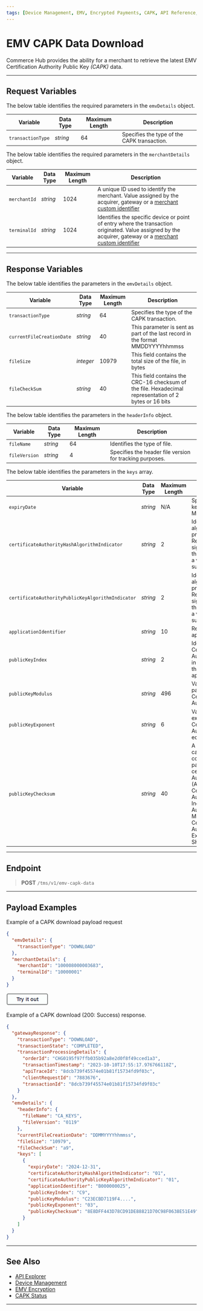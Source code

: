 ```yaml
---
tags: [Device Management, EMV, Encrypted Payments, CAPK, API Reference, Device, Terminal, Point of Sale]
---
```


# EMV CAPK Data Download

Commerce Hub provides the ability for a merchant to retrieve the latest EMV Certification Authority Public Key *(CAPK)* data.

---

## Request Variables

<!--
type: tab
titles: emvDetails, merchantDetails
-->

The below table identifies the required parameters in the `emvDetails` object.

| Variable | Data Type| Maximum Length | Description |
|---------|----------|----------------|---------|
| `transactionType`| *string* | 64 | Specifies the type of the CAPK transaction. |

<!--
type: tab
-->

The below table identifies the required parameters in the `merchantDetails` object.

| Variable | Data Type| Maximum Length | Description |
|---------|----------|----------------|---------|
| `merchantId` | *string* | 1024 | A unique ID used to identify the merchant. Value assigned by the acquirer, gateway or a [merchant custom identifier](?path=docs/Resources/Guides/BYOID.md) |
| `terminalId` | *string* | 1024 | Identifies the specific device or point of entry where the transaction originated. Value assigned by the acquirer, gateway or a [merchant custom identifier](?path=docs/Resources/Guides/BYOID.md)|

<!-- type: tab-end -->

---

## Response Variables

<!--
type: tab
titles: emvDetails, headerInfo, keys
-->

The below table identifies the parameters in the `emvDetails` object.

| Variable | Data Type| Maximum Length | Description |
|---------|----------|----------------|---------|
| `transactionType`| *string* | 64 | Specifies the type of the CAPK transaction. |
|`currentFileCreationDate`| *string* | 40 | This parameter is sent as part of the last record in the format MMDDYYYYhhmmss|
| `fileSize` | *integer* | 10979 | This field contains the total size of the file, in bytes |
| `fileCheckSum`| *string* | 40 | This field contains the CRC-16 checksum of the file. Hexadecimal representation of 2 bytes or 16 bits |

<!--
type: tab
-->

The below table identifies the parameters in the `headerInfo` object.

| Variable | Data Type| Maximum Length | Description |
|---------|----------|----------------|---------|
| `fileName` | *string* | 64 | Identifies the type of file. |
| `fileVersion` | *string* | 4 | Specifies the header file version for tracking purposes. |

<!--
type: tab
-->

The below table identifies the parameters in the `keys` array.

| Variable | Data Type| Maximum Length | Description |
|---------|----------|----------------|---------|
| `expiryDate` | *string* | N/A | Specifies when the key expires in MMDDYYYY format. |
| `certificateAuthorityHashAlgorithmIndicator` | *string* | 2 | Identifies the hash algorithm used to produce the Hash Result in the digital signature scheme. At the present time only a value of (SHA-1) is supported |
| `certificateAuthorityPublicKeyAlgorithmIndicator`| *string* | 2 | Identifies the hash algorithm used to produce the Hash Result in the digital signature scheme. At the present time only a value of (SHA-1) is supported. |
| `applicationIdentifier` | *string* | 10 | Registered application identifier. |
| `publicKeyIndex`| *string* | 2 | Identifies the Certification Authority Public Key in conjunction with the applicationIdentifier. |
| `publicKeyModulus` | *string* | 496 | Value of the modulus part of the Certification Authority Public Key.|
| `publicKeyExponent` | *string* | 6 | Value of the exponent part of the Certification Authority Public Key, equal to 3 or 2^16+1 |
| `publicKeyChecksum`| *string* | 40 | A check value calculated on the concatenation of all parts of the certification Authority Public Key (ApplicationIdentifier, Certification Authority Public Key Index, Certification Authority Public Key Modulus, Certification Authority Public Key Exponent) using SHA-1. |

<!-- type: tab-end -->

---

## Endpoint
<!-- theme: success -->
>**POST** `/tms/v1/emv-capk-data`

---

## Payload Examples

<!--
type: tab
titles: Request, Response
-->

Example of a CAPK download payload request

```json
{
  "emvDetails": {
    "transactionType": "DOWNLOAD"
  },
  "merchantDetails": {
    "merchantId": "100008000003683",
    "terminalId": "10000001"
  }
}

```

[![Try it out](../../../../assets/images/button.png)](../api/?type=post&path=/tms/v1/emv-capk-data)

<!--
type: tab
-->

Example of a CAPK download (200: Success) response.

```json
{
  "gatewayResponse": {
    "transactionType": "DOWNLOAD",
    "transactionState": "COMPLETED",
    "transactionProcessingDetails": {
      "orderId": "CHG0195f97ffb035b92a8e2d0f8f49cced1a3",
      "transactionTimestamp": "2023-10-10T17:55:17.976766118Z",
      "apiTraceId": "8dcb739f45574e01b81f15734fd9f03c",
      "clientRequestId": "7883676",
      "transactionId": "8dcb739f45574e01b81f15734fd9f03c"
    }
  },
  "emvDetails": {
    "headerInfo": {
      "fileName": "CA_KEYS",
      "fileVersion": "0119"
    },
    "currentFileCreationDate": "DDMMYYYYhhmmss",
    "fileSize": "10979",
    "fileCheckSum": "a9",
    "keys": [
      {
        "expiryDate": "2024-12-31",
        "certificateAuthorityHashAlgorithmIndicator": "01",
        "certificateAuthorityPublicKeyAlgorithmIndicator": "01",
        "applicationIdentifier": "B000000025",
        "publicKeyIndex": "C9",
        "publicKeyModulus": "C23ECBD7119F4....",
        "publicKeyExponent": "03",
        "publicKeyChecksum": "8E8DFF443D78CD91DE88821D70C98F0638E51E49"
      }
    ]
  }
}
```
<!-- type: tab-end -->

---

## See Also

- [API Explorer](../api/?type=post&path=/tms/v1/capk-data)
- [Device Management](?path=docs/Resources/API-Documents/Device-Management)
- [EMV Encryption](?path=docs/In-Person/Encrypted-Payments/EMV.md)
- [CAPK Status](?path=docs/Resources/API-Documents/Device-Management/CAPK-Status.md)

---
